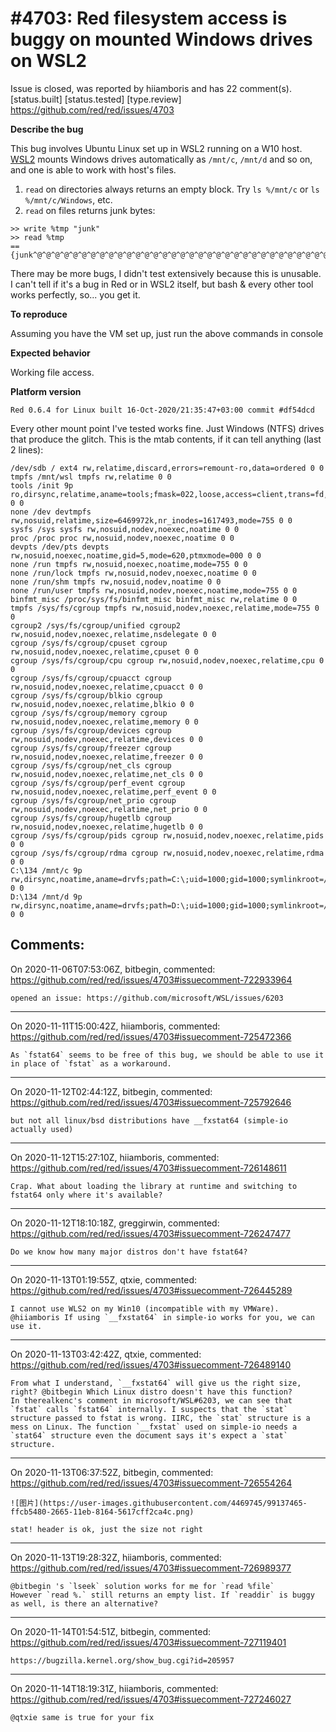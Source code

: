 
#4703: Red filesystem access is buggy on mounted Windows drives on WSL2
================================================================================
Issue is closed, was reported by hiiamboris and has 22 comment(s).
[status.built] [status.tested] [type.review]
<https://github.com/red/red/issues/4703>

**Describe the bug**

This bug involves Ubuntu Linux set up in WSL2 running on a W10 host.
[WSL2](https://docs.microsoft.com/en-us/windows/wsl/install-win10) mounts Windows drives automatically as `/mnt/c`, `/mnt/d` and so on, and one is able to work with host's files.

1. `read` on directories always returns an empty block. Try `ls %/mnt/c` or `ls %/mnt/c/Windows`, etc.
2. `read` on files returns junk bytes:
```
>> write %tmp "junk"
>> read %tmp
== {junk^@^@^@^@^@^@^@^@^@^@^@^@^@^@^@^@^@^@^@^@^@^@^@^@^@^@^@^@^@^@^@^@^@^@^@^@^@^@^@^@^@^@^@^@^@^@^@^@^@^@^@^@^@^@^@^@^@^@^@^@^@^@^@^@^@^@^@^@^@^@^@^@^@^@^@^@^@^@^@^@^@^@^@^@^@^@^@^@^@^@^@^@^@^@^@^@^@^@^@^@^@^@^@^@^@^@^@^@^@^@^@^@^@^@^@^@^@^@^@^@^@^@^@^@^@^@^@^@^@^@^@^@^@^@^@^@^@^@^@^@^@^@^@^@^@^@^@^@^@^@^@^@^@^@...
```
There may be more bugs, I didn't test extensively because this is unusable.
I can't tell if it's a bug in Red or in WSL2 itself, but bash & every other tool works perfectly, so... you get it.

**To reproduce**

Assuming you have the VM set up, just run the above commands in console

**Expected behavior**

Working file access.

**Platform version**
```
Red 0.6.4 for Linux built 16-Oct-2020/21:35:47+03:00 commit #df54dcd
```
Every other mount point I've tested works fine. Just Windows (NTFS) drives that produce the glitch. This is the mtab contents, if it can tell anything (last 2 lines):
```
/dev/sdb / ext4 rw,relatime,discard,errors=remount-ro,data=ordered 0 0
tmpfs /mnt/wsl tmpfs rw,relatime 0 0
tools /init 9p ro,dirsync,relatime,aname=tools;fmask=022,loose,access=client,trans=fd,rfd=6,wfd=6 0 0
none /dev devtmpfs rw,nosuid,relatime,size=6469972k,nr_inodes=1617493,mode=755 0 0
sysfs /sys sysfs rw,nosuid,nodev,noexec,noatime 0 0
proc /proc proc rw,nosuid,nodev,noexec,noatime 0 0
devpts /dev/pts devpts rw,nosuid,noexec,noatime,gid=5,mode=620,ptmxmode=000 0 0
none /run tmpfs rw,nosuid,noexec,noatime,mode=755 0 0
none /run/lock tmpfs rw,nosuid,nodev,noexec,noatime 0 0
none /run/shm tmpfs rw,nosuid,nodev,noatime 0 0
none /run/user tmpfs rw,nosuid,nodev,noexec,noatime,mode=755 0 0
binfmt_misc /proc/sys/fs/binfmt_misc binfmt_misc rw,relatime 0 0
tmpfs /sys/fs/cgroup tmpfs rw,nosuid,nodev,noexec,relatime,mode=755 0 0
cgroup2 /sys/fs/cgroup/unified cgroup2 rw,nosuid,nodev,noexec,relatime,nsdelegate 0 0
cgroup /sys/fs/cgroup/cpuset cgroup rw,nosuid,nodev,noexec,relatime,cpuset 0 0
cgroup /sys/fs/cgroup/cpu cgroup rw,nosuid,nodev,noexec,relatime,cpu 0 0
cgroup /sys/fs/cgroup/cpuacct cgroup rw,nosuid,nodev,noexec,relatime,cpuacct 0 0
cgroup /sys/fs/cgroup/blkio cgroup rw,nosuid,nodev,noexec,relatime,blkio 0 0
cgroup /sys/fs/cgroup/memory cgroup rw,nosuid,nodev,noexec,relatime,memory 0 0
cgroup /sys/fs/cgroup/devices cgroup rw,nosuid,nodev,noexec,relatime,devices 0 0
cgroup /sys/fs/cgroup/freezer cgroup rw,nosuid,nodev,noexec,relatime,freezer 0 0
cgroup /sys/fs/cgroup/net_cls cgroup rw,nosuid,nodev,noexec,relatime,net_cls 0 0
cgroup /sys/fs/cgroup/perf_event cgroup rw,nosuid,nodev,noexec,relatime,perf_event 0 0
cgroup /sys/fs/cgroup/net_prio cgroup rw,nosuid,nodev,noexec,relatime,net_prio 0 0
cgroup /sys/fs/cgroup/hugetlb cgroup rw,nosuid,nodev,noexec,relatime,hugetlb 0 0
cgroup /sys/fs/cgroup/pids cgroup rw,nosuid,nodev,noexec,relatime,pids 0 0
cgroup /sys/fs/cgroup/rdma cgroup rw,nosuid,nodev,noexec,relatime,rdma 0 0
C:\134 /mnt/c 9p rw,dirsync,noatime,aname=drvfs;path=C:\;uid=1000;gid=1000;symlinkroot=/mnt/,mmap,access=client,msize=65536,trans=fd,rfd=8,wfd=8 0 0
D:\134 /mnt/d 9p rw,dirsync,noatime,aname=drvfs;path=D:\;uid=1000;gid=1000;symlinkroot=/mnt/,mmap,access=client,msize=65536,trans=fd,rfd=8,wfd=8 0 0
```



Comments:
--------------------------------------------------------------------------------

On 2020-11-06T07:53:06Z, bitbegin, commented:
<https://github.com/red/red/issues/4703#issuecomment-722933964>

    opened an issue: https://github.com/microsoft/WSL/issues/6203

--------------------------------------------------------------------------------

On 2020-11-11T15:00:42Z, hiiamboris, commented:
<https://github.com/red/red/issues/4703#issuecomment-725472366>

    As `fstat64` seems to be free of this bug, we should be able to use it in place of `fstat` as a workaround.

--------------------------------------------------------------------------------

On 2020-11-12T02:44:12Z, bitbegin, commented:
<https://github.com/red/red/issues/4703#issuecomment-725792646>

    but not all linux/bsd distributions have __fxstat64 (simple-io actually used)

--------------------------------------------------------------------------------

On 2020-11-12T15:27:10Z, hiiamboris, commented:
<https://github.com/red/red/issues/4703#issuecomment-726148611>

    Crap. What about loading the library at runtime and switching to fstat64 only where it's available?

--------------------------------------------------------------------------------

On 2020-11-12T18:10:18Z, greggirwin, commented:
<https://github.com/red/red/issues/4703#issuecomment-726247477>

    Do we know how many major distros don't have fstat64? 

--------------------------------------------------------------------------------

On 2020-11-13T01:19:55Z, qtxie, commented:
<https://github.com/red/red/issues/4703#issuecomment-726445289>

    I cannot use WLS2 on my Win10 (incompatible with my VMWare). @hiiamboris If using `__fxstat64` in simple-io works for you, we can use it.

--------------------------------------------------------------------------------

On 2020-11-13T03:42:42Z, qtxie, commented:
<https://github.com/red/red/issues/4703#issuecomment-726489140>

    From what I understand, `__fxstat64` will give us the right size, right? @bitbegin Which Linux distro doesn't have this function?
    In therealkenc's comment in microsoft/WSL#6203, we can see that `fstat` calls `fstat64` internally. I suspects that the `stat` structure passed to fstat is wrong. IIRC, the `stat` structure is a mess on Linux. The function `__fxstat` used on simple-io needs a `stat64` structure even the document says it's expect a `stat` structure.

--------------------------------------------------------------------------------

On 2020-11-13T06:37:52Z, bitbegin, commented:
<https://github.com/red/red/issues/4703#issuecomment-726554264>

    
    ![图片](https://user-images.githubusercontent.com/4469745/99137465-ffcb5480-2665-11eb-8164-5617cff2ca4c.png)
    
    stat! header is ok, just the size not right

--------------------------------------------------------------------------------

On 2020-11-13T19:28:32Z, hiiamboris, commented:
<https://github.com/red/red/issues/4703#issuecomment-726989377>

    @bitbegin 's `lseek` solution works for me for `read %file`
    However `read %.` still returns an empty list. If `readdir` is buggy as well, is there an alternative?

--------------------------------------------------------------------------------

On 2020-11-14T01:54:51Z, bitbegin, commented:
<https://github.com/red/red/issues/4703#issuecomment-727119401>

    https://bugzilla.kernel.org/show_bug.cgi?id=205957

--------------------------------------------------------------------------------

On 2020-11-14T18:19:31Z, hiiamboris, commented:
<https://github.com/red/red/issues/4703#issuecomment-727246027>

    @qtxie same is true for your fix

